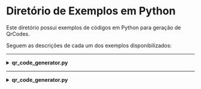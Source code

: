 # Diretório de Exemplos em Python

Este diretório possui exemplos de códigos em Python para geração de QrCodes.

Seguem as descrições de cada um dos exemplos disponibilizados:

---

<details>
  <summary><b>qr_code_generator.py</b></summary>

  Este programa foi desenvolvido para gerar QR Codes a partir de uma entrada de texto fornecida pelo usuário. Ele utiliza a biblioteca `qrcode` para criar e salvar o QR Code em um arquivo de imagem no formato PNG.

  **Funcionalidades:**

  - ***Geração de QR Code***:
    - Cria um QR Code a partir de um texto fornecido pelo usuário.
    - Permite personalizar o tamanho do QR Code, o tamanho de cada "box" (pixel), a espessura da borda, a cor de fundo e a cor do QR Code.

  - ***Salvamento do QR Code***:
    - Salva o QR Code gerado em um arquivo de imagem no formato PNG no diretório onde o script está localizado.

  **Como funciona:**

  O programa solicita ao usuário que insira o texto que deseja codificar no QR Code. Em seguida, ele utiliza a biblioteca `qrcode` para gerar o QR Code com base nas configurações definidas (versão, tamanho do box, borda, cores, etc.). Por fim, o QR Code é salvo como um arquivo PNG no diretório do script.

  **Personalização:**

  O programa permite personalizar várias propriedades do QR Code, como:

  - `VERSAO`: Controla o tamanho do QR Code (valores de 1 a 40).
  - `BOX_SIZE`: Define o tamanho de cada "box" (pixel) do QR Code.
  - `BORDER`: Define a espessura da borda ao redor do QR Code.
  - `BACK_COLOR`: Define a cor de fundo do QR Code (em formato RGB).
  - `FILL_COLOR`: Define a cor do QR Code (em formato RGB).

  **Dependências:**

  Para utilizar este programa, é necessário instalar a biblioteca `qrcode`. Isso pode ser feito utilizando o gerenciador de pacotes `pip` com o seguinte comando:

  ```bash```
  ```pip install qrcode```
  
  Para mais informações sobre a biblioteca `qrcode`, consulte a [documentação oficial](https://pypi.org/project/qrcode/).
</details>

---

<details>
  <summary><b>qr_code_generator.py</b></summary>

  Este programa foi desenvolvido para gerar QR Codes a partir de uma entrada de texto fornecida pelo usuário. Ele utiliza a biblioteca `PyQRCode` para criar e salvar o QR Code em arquivos de imagem nos formatos SVG e PNG.

  **Funcionalidades:**

  - ***Geração de QR Code***:
    - Cria um QR Code a partir de um texto fornecido pelo usuário.
    - Permite personalizar a escala do QR Code ao salvar nos formatos SVG e PNG.

  - ***Salvamento do QR Code***:
    - Salva o QR Code gerado em arquivos de imagem nos formatos SVG e PNG no diretório onde o script está localizado.

  **Como funciona:**

  O programa solicita ao usuário que insira o texto que deseja codificar no QR Code. Em seguida, ele utiliza a biblioteca `PyQRCode` para gerar o QR Code com base no texto fornecido. Por fim, o QR Code é salvo como arquivos SVG e PNG no diretório do script.

  **Dependências:**

  Para utilizar este programa, é necessário instalar a biblioteca `PyQRCode`. Isso pode ser feito utilizando o gerenciador de pacotes `pip` com o seguinte comando:

```bash
    pip install qrcode```

  Para mais informações sobre a biblioteca `PyQRCode`, consulte a [documentação oficial](https://pypi.org/project/PyQRCode/).
  </details>